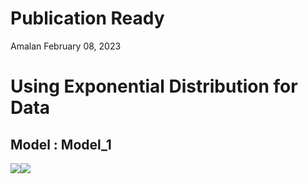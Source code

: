 Publication Ready
================
Amalan
February 08, 2023

# Using Exponential Distribution for Data

## Model : Model_1

![](C:\Work\PhD\Simulation\RS_vs_OS_vs_MROS\Logistic_Regression\Two_Variable\Exponential%20Distribution\Publication_Ready\Model_1\r1_Publication_Ready_files/figure-gfm/Identical%20r0%20Plots-1.png)<!-- -->![](C:\Work\PhD\Simulation\RS_vs_OS_vs_MROS\Logistic_Regression\Two_Variable\Exponential%20Distribution\Publication_Ready\Model_1\r1_Publication_Ready_files/figure-gfm/Identical%20r0%20Plots-2.png)<!-- -->
